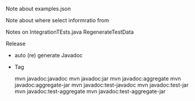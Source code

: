 Note about examples.json

Note about where select informratio from

Notes on IntegrationTEsts.java
RegenerateTestData


Release 
- auto (re) generate Javadoc
- Tag


    mvn javadoc:javadoc
    mvn javadoc:jar
    mvn javadoc:aggregate
    mvn javadoc:aggregate-jar
    mvn javadoc:test-javadoc
    mvn javadoc:test-jar
    mvn javadoc:test-aggregate
    mvn javadoc:test-aggregate-jar 
